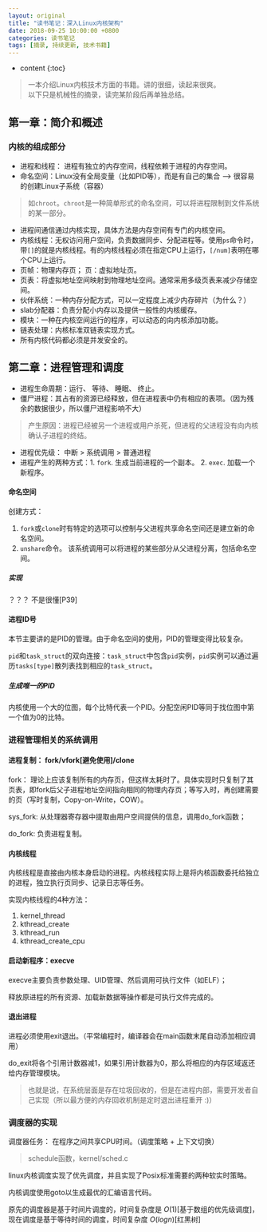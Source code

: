 ```yaml
---
layout: original
title: "读书笔记：深入Linux内核架构"
date: 2018-09-25 10:00:00 +0800 
categories: 读书笔记
tags: [摘录, 持续更新, 技术书籍]
---
```

* content
{:toc}


> 一本介绍Linux内核技术方面的书籍。讲的很细，读起来很爽。<br/>
> 以下只是机械性的摘录，读完某阶段后再单独总结。

<!-- more -->

## 第一章：简介和概述
### 内核的组成部分
* 进程和线程： 进程有独立的内存空间，线程依赖于进程的内存空间。
* 命名空间：Linux没有全局变量（比如PID等），而是有自己的集合  --> 很容易的创建Linux子系统（容器）
> 如`chroot`。`chroot`是一种简单形式的命名空间，可以将进程限制到文件系统的某一部分。
* 进程间通信通过内核实现，具体方法是内存空间有专门的内核空间。
* 内核线程：无权访问用户空间，负责数据同步、分配进程等。使用`ps`命令时，带`[]`的就是内核线程。有的内核线程必须在指定CPU上运行，`[/num]`表明在哪个CPU上运行。
* 页帧：物理内存页； 页：虚拟地址页。
* 页表：将虚拟地址空间映射到物理地址空间。通常采用多级页表来减少存储空间。
* 伙伴系统：一种内存分配方式，可以一定程度上减少内存碎片（为什么？）
* slab分配器：负责分配小内存以及提供一般性的内核缓存。
* 模块：一种在内核空间运行的程序，可以动态的向内核添加功能。
* 链表处理：内核标准双链表实现方式。
* 所有内核代码都必须是并发安全的。


## 第二章：进程管理和调度
* 进程生命周期：运行、 等待、 睡眠、 终止。
* 僵尸进程：其占有的资源已经释放，但在进程表中仍有相应的表项。（因为残余的数据很少，所以僵尸进程影响不大）
> 产生原因：进程已经被另一个进程或用户杀死，但进程的父进程没有向内核确认子进程的终结。

* 进程优先级： 中断 > 系统调用 > 普通进程
* 进程产生的两种方式：1. `fork`. 生成当前进程的一个副本。 2. `exec`. 加载一个新程序。

#### 命名空间
创建方式：
1. `fork`或`clone`时有特定的选项可以控制与父进程共享命名空间还是建立新的命名空间。
2. `unshare`命令。 该系统调用可以将进程的某些部分从父进程分离，包括命名空间。

##### 实现
？？？ 不是很懂[P39]


#### 进程ID号
本节主要讲的是PID的管理。由于命名空间的使用，PID的管理变得比较复杂。

`pid`和`task_struct`的双向连接：`task_struct`中包含`pid`实例，`pid`实例可以通过遍历`tasks[type]`散列表找到相应的`task_struct`。

##### 生成唯一的PID
内核使用一个大的位图，每个比特代表一个PID。分配空闲PID等同于找位图中第一个值为0的比特。

### 进程管理相关的系统调用
#### 进程复制： fork/vfork[避免使用]/clone
fork： 理论上应该复制所有的内存页，但这样太耗时了。具体实现时只复制了其页表，即fork后父子进程地址空间指向相同的物理内存页；等写入时，再创建需要的页（写时复制，Copy-on-Write，COW）。

sys_fork: 从处理器寄存器中提取由用户空间提供的信息，调用do_fork函数；

do_fork: 负责进程复制。

#### 内核线程
内核线程是直接由内核本身启动的进程。内核线程实际上是将内核函数委托给独立的进程，独立执行页同步、记录日志等任务。

实现内核线程的4种方法：
1. kernel_thread
2. kthread_create
3. kthread_run
4. kthread_create_cpu

#### 启动新程序：execve
execve主要负责参数处理、UID管理、然后调用可执行文件（如ELF）；

释放原进程的所有资源、加载新数据等操作都是可执行文件完成的。

#### 退出进程
进程必须使用exit退出。（平常编程时，编译器会在main函数末尾自动添加相应调用）

do_exit将各个引用计数器减1，如果引用计数器为0，那么将相应的内存区域返还给内存管理模块。

> 也就是说，在系统层面是存在垃圾回收的，但是在进程内部，需要开发者自己实现（所以最方便的内存回收机制是定时退出进程重开 :)）

### 调度器的实现
调度器任务： 在程序之间共享CPU时间。（调度策略 + 上下文切换）
> schedule函数，kernel/sched.c

linux内核调度实现了优先调度，并且实现了Posix标准需要的两种软实时策略。

内核调度使用goto以生成最优的汇编语言代码。

原先的调度器是基于时间片调度的，时间复杂度是 $O(1)$[基于数组的优先级调度]，现在调度是基于等待时间的调度，时间复杂度 $O(log n)$[红黑树]


















